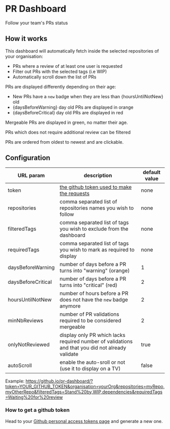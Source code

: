# PR Dashboard

Follow your team's PRs status

## How it works

This dashboard will automatically fetch inside the selected repositories of your organisation:
- PRs where a review of at least one user is requested
- Filter out PRs with the selected tags (i.e WIP)
- Automatically scroll down the list of PRs

PRs are displayed differently depending on their age:
- New PRs have a `new` badge when they are less than {hoursUntilNotNew} old
- {daysBeforeWarning} day old PRs are displayed in orange
- {daysBeforeCritical} day old PRs are displayed in red

Mergeable PRs are displayed in green, no matter their age.

PRs which does not require additional review can be filtered 

PRs are ordered from oldest to newest and are clickable.

## Configuration

| URL param | description | default value |
|---|---|---|
| token | [the github token used to make the requests](#how-to-get-a-github-token) | none |
| repositories | comma separated list of repositories names you wish to follow | none |
| filteredTags | comma separated list of tags you wish to exclude from the dashboard | none |
| requiredTags | comma separated list of tags you wish to mark as required to display | none |
| daysBeforeWarning | number of days before a PR turns into "warning" (orange) | 1 |
| daysBeforeCritical | number of days before a PR turns into "critical" (red) | 2 |
| hoursUntilNotNew | number of hours before a PR does not have the `new` badge anymore | 2 |
| minNbReviews | number of PR validations required to be considered mergeable | 2 |
| onlyNotReviewed | display only PR which lacks required number of validations and that you did not already validate | true |
| autoScroll | enable the auto-sroll or not (use it to display on a TV) | false |

Example: https://github.io/pr-dashboard/?token=YOUR_GITHUB_TOKEN&organisation=yourOrg&repositories=myRepo,myOtherRepo&filteredTags=Stand%20by,WIP,dependencies&requiredTags=Waiting%20for%20review

### How to get a github token

Head to your [Github personal access tokens page](https://github.com/settings/tokens) and generate a new one.
